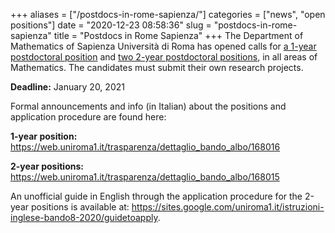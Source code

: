+++
aliases = ["/postdocs-in-rome-sapienza/"]
categories = ["news", "open positions"]
date = "2020-12-23 08:58:36"
slug = "postdocs-in-rome-sapienza"
title = "Postdocs in Rome Sapienza"
+++
The Department of Mathematics of Sapienza Università di Roma has opened
calls for [a 1-year postdoctoral
position](https://web.uniroma1.it/trasparenza/dettaglio_bando_albo/168016)
and [two 2-year postdoctoral
positions](https://web.uniroma1.it/trasparenza/dettaglio_bando_albo/168015),
in all areas of Mathematics. The candidates must submit their own
research projects.

**Deadline:** January 20, 2021

Formal announcements and info (in Italian) about the positions and
application procedure are found here:

**1-year position:**
<https://web.uniroma1.it/trasparenza/dettaglio_bando_albo/168016>

**2-year positions:**
<https://web.uniroma1.it/trasparenza/dettaglio_bando_albo/168015>

An unofficial guide in English through the application procedure for the
2-year positions is available at:
<https://sites.google.com/uniroma1.it/istruzioni-inglese-bando8-2020/guidetoapply>.
